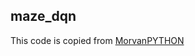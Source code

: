 ## maze_dqn

This code is copied from [MorvanPYTHON](https://github.com/MorvanZhou/Reinforcement-learning-with-tensorflow/tree/master/contents/5_Deep_Q_Network)
